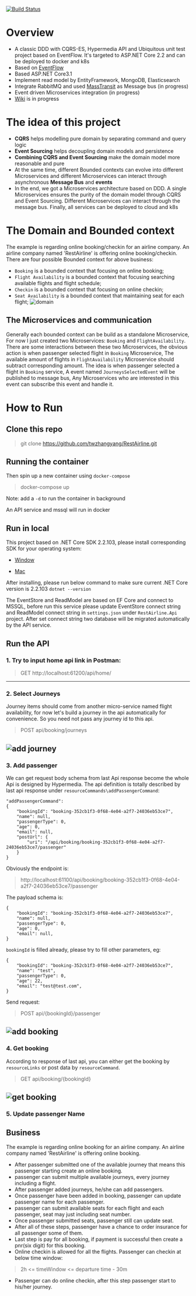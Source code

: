 [![Build Status](https://dev.azure.com/restairline/restairline/_apis/build/status/restairline?branchName=master)](https://dev.azure.com/restairline/restairline/_build/latest?definitionId=4&branchName=master)

# Overview

* A classic DDD with CQRS-ES, Hypermedia API and Ubiquitous unit test project based on EventFlow. It's targeted to ASP.NET Core 2.2 and can be deployed to docker and k8s
* Based on [EventFlow](https://github.com/eventflow/EventFlow)
* Based ASP.NET Core3.1
* Implement read model by EntityFramework, MongoDB, Elasticsearch
* Integrate RabbitMQ and used [MassTransit](https://github.com/MassTransit) as Message bus (in progress)
* Event driven Microservices integration (in progress)
* [Wiki](https://github.com/twzhangyang/RestAirline/wiki) is in progress

# The idea of this project
* **CQRS** helps modelling pure domain by separating command and query logic
* **Event Sourcing** helps decoupling domain models and persistence
* **Combining CQRS and Event Sourcing** make the domain model more reasonable and pure
* At the same time, different Bounded contexts can evolve into different Microservices and different Microservices can interact through asynchronous **Message Bus** and **events**
* In the end, we got a Microservices architecture based on DDD. A single Microservices ensures the purity of the domain model through CQRS and Event Sourcing. Different Microservices can interact through the message bus. Finally, all services can be deployed to cloud and k8s

# The Domain and Bounded context
The example is regarding online booking/checkin for an airline company. An airline company named 'RestAirline' is offering online booking/checkin. 
There are four possible Bounded context for above business: 
* `Booking` is a bounded context that focusing on online booking;
* `Flight Availability` is a bounded context that focusing searching available flights and flight schedule;
* `Checkin` is a bounded context that focusing on online checkin;
* `Seat Availability` is a bounded context that maintaining seat for each flight;
![domain](https://user-images.githubusercontent.com/22952792/59654892-bbb2f680-91ca-11e9-8465-a628a57e13b2.png)

## The Microservices and communication
Generally each bounded context can be build as a standalone Microservice, For now I just created two Microservices: `Booking` and `FlightAvailability`.
There are some interactions between these two Microservices, the obvious action is when passenger selected flight in `Booking` Microservice,
The available amount of flights in `FlightAvailability` Microservice should subtract corresponding amount. The idea is when passenger selected a flight in `Booking`
service, A event named `JourneysSelectedEvent` will be published to message bus, Any Microservices who are interested in this event can subscribe this event 
and handle it. 

# How to Run
## Clone this repo

> git clone https://github.com/twzhangyang/RestAirline.git

## Running the container
Then spin up a new container using `docker-compose`

> docker-compose up

Note: add a `-d` to run the container in background

An API service and mssql will run in docker

## Run in local
This project based on .NET Core SDK 2.2.103, please install corresponding SDK for your operating system:

 * [Window](https://dotnet.microsoft.com/download/thank-you/dotnet-sdk-2.2.103-windows-x64-installer)

 * [Mac](https://dotnet.microsoft.com/download/thank-you/dotnet-sdk-2.2.103-macos-x64-installer)

After installing, please run below command to make sure current .NET Core version is 2.2.103
`dotnet --version`

The EventStore and ReadModel are based on EF Core and connect to MSSQL, before run this service please update EventStore connect string and
ReadModel connect string in `settings.json` under `RestAirline.Api` project.
After set connect string two database will be migrated automatically by the API service.

## Run the API

### 1. Try to input home api link in Postman:

> GET http://localhost:61200/api/home/

---

### 2. Select Journeys
Journey items should come from another micro-service named flight availability, for now let's build a 
journey in the api automatically for convenience. So you need not pass any journey id to this api.

> POST api/booking/journeys

![add journey](https://user-images.githubusercontent.com/22952792/61993523-7625fb00-b09f-11e9-98a4-5fdd52774996.png)
---

### 3. Add passenger
We can get request body schema from last Api response become the whole Api is designed by Hypermedia.
The api definition is totally described by last api response under `resourceCommands\addPassengerCommand`:
```
"addPassengerCommand": 
{
    "bookingId": "booking-352cb1f3-0f68-4e04-a2f7-24036eb53ce7",
    "name": null,
    "passengerType": 0,
    "age": 0,
    "email": null,
    "postUrl": {
        "uri": "/api/booking/booking-352cb1f3-0f68-4e04-a2f7-24036eb53ce7/passenger"
    }
}
```
Obviously the endpoint is: 

> http://localhost:61100/api/booking/booking-352cb1f3-0f68-4e04-a2f7-24036eb53ce7/passenger

The payload schema is:
```
{
	"bookingId": "booking-352cb1f3-0f68-4e04-a2f7-24036eb53ce7",
    "name": null,
    "passengerType": 0,
    "age": 0,
    "email": null,
}
```
`bookingId` is filled already, please try to fill other parameters, eg:
```
{
	"bookingId": "booking-352cb1f3-0f68-4e04-a2f7-24036eb53ce7",
    "name": "test",
    "passengerType": 0,
    "age": 22,
    "email": "test@test.com",
}
```
Send request:

> POST api/{bookingId}/passenger

![add booking](https://user-images.githubusercontent.com/22952792/61993532-b8e7d300-b09f-11e9-9567-75ba0ea0a8d9.png)
---

### 4. Get booking
According to response of last api, you can either get the booking by `resourceLinks` or post data by `resourceCommand`.

> GET api/booking/{bookingId}

![get booking](https://user-images.githubusercontent.com/22952792/61993549-ffd5c880-b09f-11e9-9679-e708a7f087d3.png)
---

### 5. Update passenger Name

## Business 
The example is regarding online booking for an airline company. An airline company named 'RestAirline' is offering online booking. 
* After passenger submitted one of the available journey that means this passenger starting create an online booking.
* passenger can submit multiple available journeys, every journey including a flight.
* After passenger added journeys, he/she can add passengers.
* Once passenger have been added in booking, passenger can update passenger name for each passenger.
* passenger can submit available seats for each flight and each passenger, seat may just including seat number.
* Once passenger submitted seats, passenger still can update seat.
* After all of these steps, passenger have a chance to order insurance for all passenger some of them.
* Last step is pay for all booking, if payment is successful then create a pnr(six digit) for this booking.
* Online checkin is allowed for all the flights. Passenger can checkin at below time window:

> 2h <= timeWindow <= departure time - 30m 

* Passenger can do online checkin, after this step passenger start to his/her journey. 


